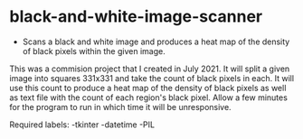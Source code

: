 # black-and-white-image-scanner
- Scans a black and white image and produces a heat map of the density of black pixels within the given image.

This was a commision project that I created in July 2021.
It will split a given image into squares 331x331 and take the count of black pixels in each. 
It will use this count to produce a heat map of the density of black pixels as well as text file with the count of each region's black pixel.
Allow a few minutes for the program to run in which time it will be unresponsive.

Required labels:
-tkinter
-datetime
-PIL
